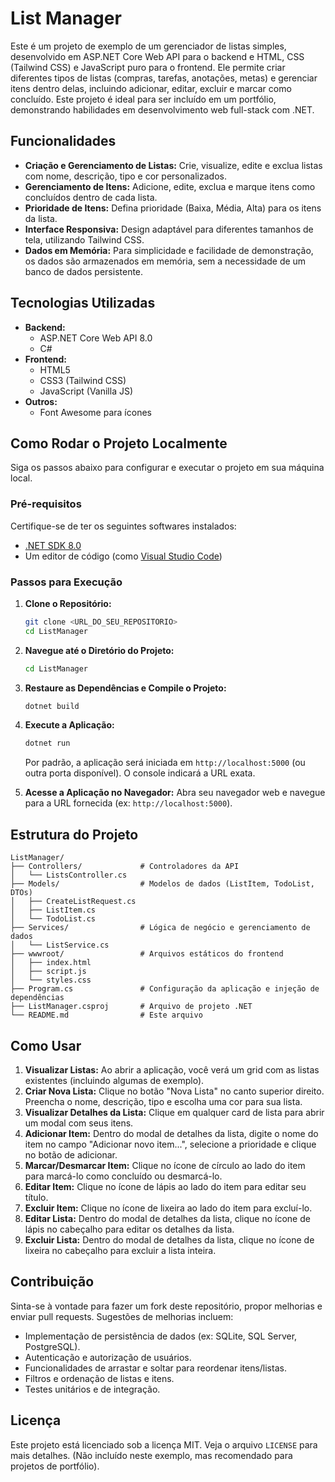 # List Manager

Este é um projeto de exemplo de um gerenciador de listas simples, desenvolvido em ASP.NET Core Web API para o backend e HTML, CSS (Tailwind CSS) e JavaScript puro para o frontend. Ele permite criar diferentes tipos de listas (compras, tarefas, anotações, metas) e gerenciar itens dentro delas, incluindo adicionar, editar, excluir e marcar como concluído. Este projeto é ideal para ser incluído em um portfólio, demonstrando habilidades em desenvolvimento web full-stack com .NET.

## Funcionalidades

- **Criação e Gerenciamento de Listas:** Crie, visualize, edite e exclua listas com nome, descrição, tipo e cor personalizados.
- **Gerenciamento de Itens:** Adicione, edite, exclua e marque itens como concluídos dentro de cada lista.
- **Prioridade de Itens:** Defina prioridade (Baixa, Média, Alta) para os itens da lista.
- **Interface Responsiva:** Design adaptável para diferentes tamanhos de tela, utilizando Tailwind CSS.
- **Dados em Memória:** Para simplicidade e facilidade de demonstração, os dados são armazenados em memória, sem a necessidade de um banco de dados persistente.

## Tecnologias Utilizadas

- **Backend:**
    - ASP.NET Core Web API 8.0
    - C#
- **Frontend:**
    - HTML5
    - CSS3 (Tailwind CSS)
    - JavaScript (Vanilla JS)
- **Outros:**
    - Font Awesome para ícones

## Como Rodar o Projeto Localmente

Siga os passos abaixo para configurar e executar o projeto em sua máquina local.

### Pré-requisitos

Certifique-se de ter os seguintes softwares instalados:

- [.NET SDK 8.0](https://dotnet.microsoft.com/download/dotnet/8.0)
- Um editor de código (como [Visual Studio Code](https://code.visualstudio.com/))

### Passos para Execução

1.  **Clone o Repositório:**
    ```bash
    git clone <URL_DO_SEU_REPOSITORIO>
    cd ListManager
    ```

2.  **Navegue até o Diretório do Projeto:**
    ```bash
    cd ListManager
    ```

3.  **Restaure as Dependências e Compile o Projeto:**
    ```bash
    dotnet build
    ```

4.  **Execute a Aplicação:**
    ```bash
    dotnet run
    ```
    Por padrão, a aplicação será iniciada em `http://localhost:5000` (ou outra porta disponível). O console indicará a URL exata.

5.  **Acesse a Aplicação no Navegador:**
    Abra seu navegador web e navegue para a URL fornecida (ex: `http://localhost:5000`).

## Estrutura do Projeto

```
ListManager/
├── Controllers/             # Controladores da API
│   └── ListsController.cs
├── Models/                  # Modelos de dados (ListItem, TodoList, DTOs)
│   ├── CreateListRequest.cs
│   ├── ListItem.cs
│   └── TodoList.cs
├── Services/                # Lógica de negócio e gerenciamento de dados
│   └── ListService.cs
├── wwwroot/                 # Arquivos estáticos do frontend
│   ├── index.html
│   ├── script.js
│   └── styles.css
├── Program.cs               # Configuração da aplicação e injeção de dependências
├── ListManager.csproj       # Arquivo de projeto .NET
└── README.md                # Este arquivo
```

## Como Usar

1.  **Visualizar Listas:** Ao abrir a aplicação, você verá um grid com as listas existentes (incluindo algumas de exemplo).
2.  **Criar Nova Lista:** Clique no botão "Nova Lista" no canto superior direito. Preencha o nome, descrição, tipo e escolha uma cor para sua lista.
3.  **Visualizar Detalhes da Lista:** Clique em qualquer card de lista para abrir um modal com seus itens.
4.  **Adicionar Item:** Dentro do modal de detalhes da lista, digite o nome do item no campo "Adicionar novo item...", selecione a prioridade e clique no botão de adicionar.
5.  **Marcar/Desmarcar Item:** Clique no ícone de círculo ao lado do item para marcá-lo como concluído ou desmarcá-lo.
6.  **Editar Item:** Clique no ícone de lápis ao lado do item para editar seu título.
7.  **Excluir Item:** Clique no ícone de lixeira ao lado do item para excluí-lo.
8.  **Editar Lista:** Dentro do modal de detalhes da lista, clique no ícone de lápis no cabeçalho para editar os detalhes da lista.
9.  **Excluir Lista:** Dentro do modal de detalhes da lista, clique no ícone de lixeira no cabeçalho para excluir a lista inteira.

## Contribuição

Sinta-se à vontade para fazer um fork deste repositório, propor melhorias e enviar pull requests. Sugestões de melhorias incluem:

-   Implementação de persistência de dados (ex: SQLite, SQL Server, PostgreSQL).
-   Autenticação e autorização de usuários.
-   Funcionalidades de arrastar e soltar para reordenar itens/listas.
-   Filtros e ordenação de listas e itens.
-   Testes unitários e de integração.

## Licença

Este projeto está licenciado sob a licença MIT. Veja o arquivo `LICENSE` para mais detalhes. (Não incluído neste exemplo, mas recomendado para projetos de portfólio).


